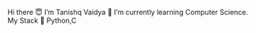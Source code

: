 Hi there 😇
I’m Tanishq Vaidya 
🌱 I’m currently learning Computer Science.
My Stack 🚀 Python,C


<!---
tanishqvaidya10/tanishqvaidya10 is a ✨ special ✨ repository because its `README.md` (this file) appears on your GitHub profile.
You can click the Preview link to take a look at your changes.
--->

